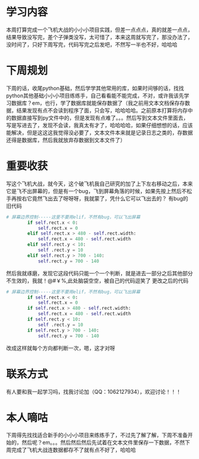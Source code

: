 # 学习内容
本周打算完成一个飞机大战的小小小项目实践，但差一点点点，真的就差一点点，结果导致没写完，差个子弹类没写，太可惜了，本来这周就写完了，那没办法了，没时间了，只好下周写完，代码写完之后发吧，不然写一半也不好，哈哈哈
# 下周规划
下周的话，收尾python基础，然后学学其他常用的库，如果时间够的话，找找python其他基础小小小项目练练手，自己看看能不能完成，不对，或许我该先学习数据库？em，也行，学了数据库就能保存数据了（我之前用文本文档保存存数据，结果发现有点不会读到程序了面，只会写，哈哈哈哈。之前原本打算将内存中的数据直接写到py文件中的，但是发现有点难了。。。然后写到文本文件里面去，写是写进去了，发现不会读，我真太有才了，哈哈哈哈，如果仔细想想的话，应该能解决，但是这这这我觉得没必要了，文本文件本来就是记录日志之类的，存数据还得是数据库，然后我就放弃存数据到文本文件了）
# 重要收获
写这个飞机大战，就今天，这个破飞机我自己研究的加了上下左右移动之后，本来它是飞不出屏幕的，但是有一个bug，飞到屏幕角落的时候，如果先按上然后不松手再按右它竟然飞出去了呀呀呀，我就蒙了，凭什么它可以飞出去的？
有bug的旧代码
```python
# 屏幕边界控制-----这里不要用elif，不然有bug，可以飞出屏幕
        if self.rect.x < 0:
            self.rect.x = 0
        elif self.rect.x > 480 - self.rect.width:
            self.rect.x = 480 - self.rect.width
        elif self.rect.y < 10:
            self .rect.y = 10
        elif self.rect.y > 700 - 140:
            self.rect.y = 700 - 140
```
然后我就琢磨，发现它这段代码只能一个一个判断，就是进去一部分之后其他部分不生效的，我就！@#￥%,此处脑袋空空，被自己的代码逗笑了
更改之后的代码
```python
# 屏幕边界控制-----这里不要用elif，不然有bug，可以飞出屏幕
        if self.rect.x < 0:
            self.rect.x = 0
        if self.rect.x > 480 - self.rect.width:
            self.rect.x = 480 - self.rect.width
        if self.rect.y < 10:
            self .rect.y = 10
        if self.rect.y > 700 - 140:
            self.rect.y = 700 - 140
```
改成这样就每个方向都判断一次，嗯，这才对呀
# 联系方式
有人要和我一起学习吗，找我讨论加（QQ：1062127934），欢迎讨论！！！
# 本人嘀咕
下周得先找找适合新手的小小小项目来练练手了，不过先了解了解，下周不准备开始的，然后呢？em。。。然后然后然后先试着在文本文件里保存一下数据，不然下周完成了飞机大战连数据都存不了就有点不好了，哈哈哈